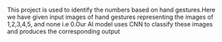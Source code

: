 This project is used to identify the numbers based on hand gestures.Here we have given input images of hand gestures representing the images of 1,2,3,4,5, and none i.e 0.Our AI model uses CNN to classify these images and produces the corresponding output

